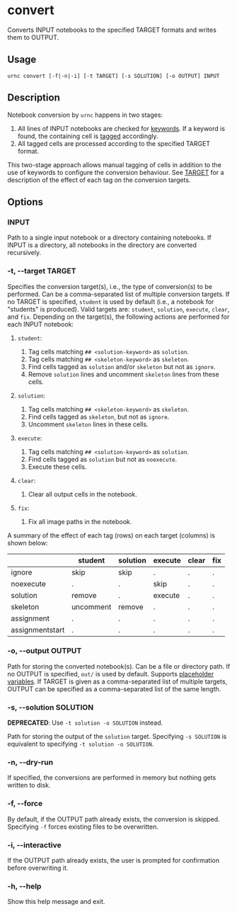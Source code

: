 # convert

Converts INPUT notebooks to the specified TARGET formats and writes them to OUTPUT.


## Usage

    urnc convert [-f|-n|-i] [-t TARGET] [-s SOLUTION] [-o OUTPUT] INPUT


## Description

Notebook conversion by `urnc` happens in two stages:

1. All lines of INPUT notebooks are checked for [keywords].
   If a keyword is found, the containing cell is [tagged] accordingly.
2. All tagged cells are processed according to the specified TARGET format.

This two-stage approach allows manual tagging of cells in addition to the
use of keywords to configure the conversion behaviour. See [TARGET](#target) for
a description of the effect of each tag on the conversion targets.


## Options


### INPUT

Path to a single input notebook or a directory containing notebooks.
If INPUT is a directory, all notebooks in the directory are converted recursively.


### -t, --target TARGET

Specifies the conversion target(s), i.e., the type of conversion(s) to be
performed. Can be a comma-separated list of multiple conversion targets. If no
TARGET is specified, `student` is used by default (i.e., a notebook for
"students" is produced). Valid targets are: `student`, `solution`, `execute`,
`clear`, and `fix`. Depending on the target(s), the following actions are
performed for each INPUT notebook:

1. `student`:
    1. Tag cells matching `## <solution-keyword>` as `solution`.
    2. Tag cells matching `## <skeleton-keyword>` as `skeleton`.
    3. Find cells tagged as `solution` and/or `skeleton` but not as `ignore`.
    4. Remove `solution` lines and uncomment `skeleton` lines from these cells.

2. `solution`:
    1. Tag cells matching `## <skeleton-keyword>` as `skeleton`.
    2. Find cells tagged as `skeleton`, but not as `ignore`.
    3. Uncomment `skeleton` lines in these cells.

3. `execute`:
    1. Tag cells matching `## <solution-keyword>` as `solution`.
    2. Find cells tagged as `solution` but not as `noexecute`.
    3. Execute these cells.

4. `clear`:
    1. Clear all output cells in the notebook.

5. `fix`:
    1. Fix all image paths in the notebook.

A summary of the effect of each tag (rows) on each target (columns) is shown below:

|                 | student   | solution | execute | clear | fix |
| --------------- | --------- | -------- | ------- | ----- | --- |
| ignore          | skip      | skip     | .       | .     | .   |
| noexecute       | .         | .        | skip    | .     | .   |
| solution        | remove    | .        | execute | .     | .   |
| skeleton        | uncomment | remove   | .       | .     | .   |
| assignment      | .         | .        | .       | .     | .   |
| assignmentstart | .         | .        | .       | .     | .   |


### -o, --output OUTPUT

Path for storing the converted notebook(s).
Can be a file or directory path.
If no OUTPUT is specified, `out/` is used by default.
Supports [placeholder variables].
If TARGET is given as a comma-separated list of multiple targets, OUTPUT can be specified as a comma-separated list of the same length.


### -s, --solution SOLUTION

**DEPRECATED**: Use `-t solution -o SOLUTION` instead.

Path for storing the output of the `solution` target.
Specifying `-s SOLUTION` is equivalent to specifying `-t solution -o SOLUTION`.


### -n, --dry-run

If specified, the conversions are performed in memory but nothing gets written to
disk.


### -f, --force

By default, if the OUTPUT path already exists, the conversion is skipped. Specifying `-f` forces existing files to be overwritten.


### -i, --interactive

If the OUTPUT path already exists, the user is prompted for confirmation before overwriting it.


### -h, --help

Show this help message and exit.


<!-- References -->

[placeholder variables]: https://spang-lab.github.io/urnc/placeholders.html
[keywords]: https://spang-lab.github.io/urnc/configuration.html#keywords
[target]: https://spang-lab.github.io/urnc/configuration.html#target
[tagged]: https://spang-lab.github.io/urnc/configuration.html#tags
